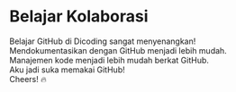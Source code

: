 # Belajar Kolaborasi

Belajar GitHub di Dicoding sangat menyenangkan!<br>
Mendokumentasikan dengan GitHub menjadi lebih mudah.<br>
Manajemen kode menjadi lebih mudah berkat GitHub.<br>
Aku jadi suka memakai GitHub!<br>
Cheers! 🔥
